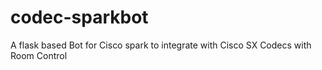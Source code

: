 # codec-sparkbot
A flask based Bot for Cisco spark to integrate with Cisco SX Codecs with Room Control
